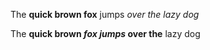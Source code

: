 The **quick brown fox** jumps _over the lazy dog_

The **quick brown _fox jumps_ over the** lazy dog
